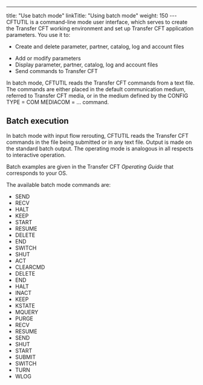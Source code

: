 ---
title: "Use  batch mode"
linkTitle: "Using batch mode"
weight: 150
---CFTUTIL is a command-line mode user interface, which serves to create
the Transfer CFT working environment and set up Transfer CFT application
parameters. You use it to:

* Create and delete parameter, partner, catalog, log and account files

<!-- -->

* Add or modify parameters
* Display parameter,
    partner, catalog, log and account files
* Send commands
    to Transfer CFT

In batch mode, CFTUTIL reads the Transfer CFT
commands from a text file. The commands are either placed in the default
communication medium, referred to Transfer CFT media, or in the
medium defined by the CONFIG TYPE = COM MEDIACOM = ... command.

<span id="Batch_execution"></span>

## Batch execution

In batch mode with input flow rerouting, CFTUTIL reads the Transfer
CFT commands in the file being submitted or in any text file. Output is
made on the standard batch output. The operating mode is analogous in
all respects to interactive operation.

Batch examples are given in the
Transfer CFT *Operating Guide* that corresponds to your OS.

The available batch mode commands are:

* SEND
* RECV
* HALT
* KEEP
* START
* RESUME
* DELETE
* END
* SWITCH
* SHUT
* ACT
* CLEARCMD
* DELETE
* END
* HALT
* INACT
* KEEP
* KSTATE
* MQUERY
* PURGE
* RECV
* RESUME
* SEND  
* SHUT  
* START   
* SUBMIT  
* SWITCH
* TURN
* WLOG
